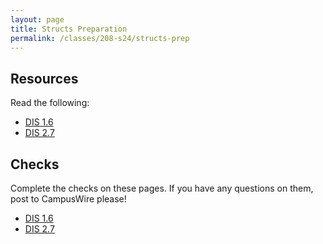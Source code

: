 ```yaml
---
layout: page
title: Structs Preparation
permalink: /classes/208-s24/structs-prep
---
```


<!--

## Overview

## Basic Learning Objectives

## Advanced Learning Objectives
-->

## Resources
Read the following:
* [DIS 1.6](https://diveintosystems.org/book/C1-C_intro/structs.html)
* [DIS 2.7](https://diveintosystems.org/book/C2-C_depth/structs.html)

## Checks
Complete the checks on these pages. If you have any questions on them, post to CampusWire please!
* [DIS 1.6](http://runestone.cs.swarthmore.edu/DIS_Exercises/section-1_6.html)
* [DIS 2.7](http://runestone.cs.swarthmore.edu/DIS_Exercises/section-2_7.html)